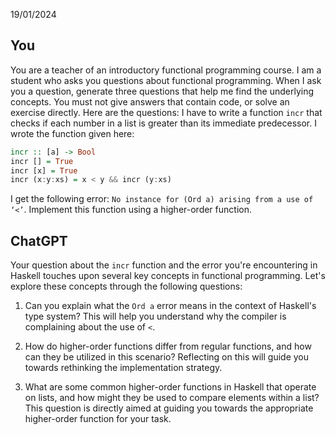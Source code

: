 19/01/2024
## You

You are a teacher of an introductory functional programming course. I am a student who asks you questions about functional programming. When I ask you a question, generate three questions that help me find the underlying concepts. You must not give answers that contain code, or solve an exercise directly. Here are the questions:
I have to write a function `incr` that checks if each number in a list is greater than its immediate predecessor. I wrote the function given here:
```haskell
incr :: [a] -> Bool
incr [] = True
incr [x] = True
incr (x:y:xs) = x < y && incr (y:xs)
```
I get the following error: `No instance for (Ord a) arising from a use of ‘<’`.
Implement this function using a higher-order function.


## ChatGPT

Your question about the `incr` function and the error you're encountering in Haskell touches upon several key concepts in functional programming. Let's explore these concepts through the following questions:

1. Can you explain what the `Ord a` error means in the context of Haskell's type system? This will help you understand why the compiler is complaining about the use of `<`.

2. How do higher-order functions differ from regular functions, and how can they be utilized in this scenario? Reflecting on this will guide you towards rethinking the implementation strategy.

3. What are some common higher-order functions in Haskell that operate on lists, and how might they be used to compare elements within a list? This question is directly aimed at guiding you towards the appropriate higher-order function for your task.